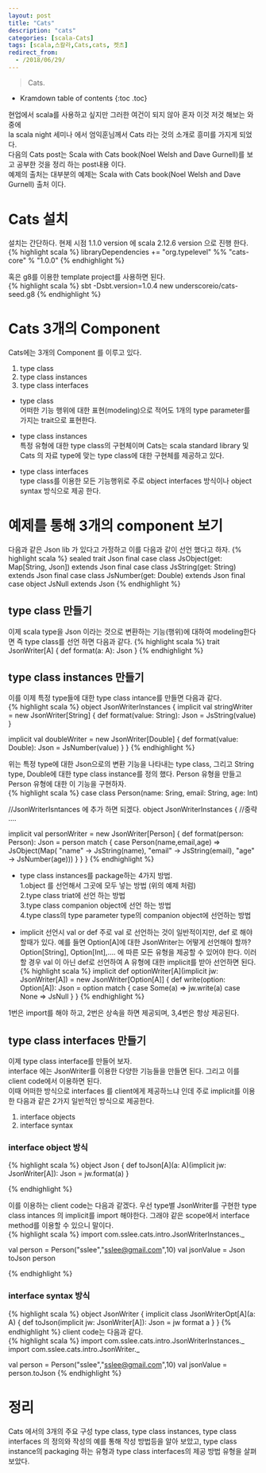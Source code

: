 ```yaml
---
layout: post
title: "Cats"
description: "cats"
categories: [scala-Cats]
tags: [scala,스칼라,Cats,cats, 켓츠]
redirect_from:
  - /2018/06/29/
---
```


> Cats.
>


* Kramdown table of contents
{:toc .toc}

현업에서 scala를 사용하고 싶지만 그러한 여건이 되지 않아 혼자 이것 저것 해보는 와중에  
la scala night 세미나 에서 엄익훈님께서 Cats 라는 것의 소개로 흥미를 가지게 되었다.  
다음의 Cats post는 Scala with Cats book(Noel Welsh and Dave Gurnell)를 보고 공부한 것을 정리 하는 post내용 이다.  
예제의 출처는 대부분의 예제는 Scala with Cats book(Noel Welsh and Dave Gurnell) 
출처 이다.  

# Cats 설치
설치는 간단하다. 현제 시점 1.1.0 version 에 scala 2.12.6 version 으로 진행 한다.  
{% highlight scala %}
libraryDependencies += "org.typelevel" %% "cats-core" % "1.0.0"
{% endhighlight %}

혹은 g8를 이용한 template project를 사용하면 된다.  
{% highlight scala %}
sbt -Dsbt.version=1.0.4 new underscoreio/cats-seed.g8
{% endhighlight %}

# Cats 3개의 Component
Cats에는 3개의 Component 를 이루고 있다.  
1. type class 
2. type class instances
3. type class interfaces

- type class  
어떠한 기능 행위에 대한 표현(modeling)으로 적어도 1개의 type parameter를 가지는 trait으로 표현한다.

- type class instances  
특정 유형에 대한 type class의 구현체이며 Cats는 scala standard library 및 Cats 의 자료 type에 맞는 type class에 대한 구현체를 제공하고 있다.  

- type class interfaces  
type class를 이용한 모든 기능행위로 주로 object interfaces 방식이나 object syntax 방식으로 제공 한다.  

# 예제를 통해 3개의 component 보기
다음과 같은 Json lib 가 있다고 가정하고 이를 다음과 같이 선언 했다고 하자.
{% highlight scala %}
sealed trait Json 
final case class JsObject(get: Map[String, Json]) extends Json
final case class JsString(get: String) extends Json
final case class JsNumber(get: Double) extends Json
final case object JsNull extends Json
{% endhighlight %}

## type class 만들기
이제 scala type을 Json 이라는 것으로 변환하는 기능(행위)에 대하여 modeling한다면 즉 type class를 선언 하면 다음과 같다.
{% highlight scala %}
trait JsonWriter[A] {
  def format(a: A): Json
}
{% endhighlight %}

## type class instances 만들기
이를 이제 특정 type들에 대한 type class intance를 만들면 다음과 같다.  
{% highlight scala %}
object JsonWriterInstances {
  implicit val stringWriter = new JsonWriter[String] {
    def format(value: String): Json = JsString(value)
  }
  
  implicit val doubleWriter = new JsonWriter[Double] {
    def format(value: Double): Json = JsNumber(value)
  }
}
{% endhighlight %}

위는 특정 type에 대한 Json으로의 변환 기능을 나타내는 type class, 그리고 String type, Double에 대한 type class instance를 정의 했다.  Person 유형을 만들고 Person 유형에 대한 이 기능을 구현하자.  
{% highlight scala %}
case class Person(name: Sring, email: String, age: Int)

//JsonWriterIsntances 에 추가 하면 되겠다.
object JsonWriterInstances {
 //중략 ....
 
 implicit val personWriter = new JsonWriter[Person] {
   def format(person: Person): Json = person match {
     case Person(name,email,age) => 
       JsObject(Map(
         "name" -> JsString(name), 
       	"email" -> JsString(email),
        "age" -> JsNumber(age)))
   }
 }
}
{% endhighlight %}

- type class instances를 package하는 4가지 방법.  
1.object 를 선언해서 그곳에 모두 넣는 방법 (위의 예제 처럼)  
2.type class triat에 선언 하는 방법  
3.type class companion object에 선언 하는 방법  
4.type class의 type parameter type의 companion object에 선언하는 방법  

- implicit 선언시 val or def
주로 val 로 선언하는 것이 일반적이지만, def 로 해야 할때가 있다. 예를 들면 Option[A]에 대한 JsonWriter는 어떻게 선언해야 할까?  
Option[String], Option[Int],.... 에 따른 모든 유형을 제공할 수 있어야 한다. 이러할 경우 val 이 아닌 def로 선언하여 A 유형에 대한 implicit를 받아 선언하면 된다.  
{% highlight scala %}
implicit def optionWriter[A](implicit jw: JsonWriter[A]) = 
  new JsonWriter[Option[A]] {
	def write(option: Option[A]): Json = option match {
      case Some(a) => jw.write(a)
      case None => JsNull
    }
}
{% endhighlight %}

1번은 import를 해야 하고, 2번은 상속을 하면 제공되며, 3,4번은 항상 제공된다.

## type class interfaces 만들기
이제 type class interface를 만들어 보자.  
interface 에는 JsonWriter를 이용한 다양한 기능들을 만들면 된다. 그리고 이를 client code에서 이용하면 된다.  
이때 어떠한 방식으로 interfaces 를 client에게 제공하느냐 인데 주로 implicit를 이용한 다음과 같은 2가지 일반적인 방식으로 제공한다.  
1. interface objects
2. interface syntax

### interface object 방식   
{% highlight scala %}
object Json {
  def toJson[A](a: A)(implicit jw: JsonWriter[A]): Json = jw.format(a)
}

{% endhighlight %}

이를 이용하는 client code는 다음과 같겠다. 우선 type별 JsonWriter를 구현한 type class intances 의 implicit를 import 해야한다. 그래야 같은 scope에서  interface  method를 이용할 수 있으니 말이다.  
{% highlight scala %}
import com.sslee.cats.intro.JsonWriterInstances._

val person = Person("sslee","sslee@gmail.com",10)
val jsonValue = Json toJson person

{% endhighlight %}

### interface syntax 방식
{% highlight scala %}
object JsonWriter {
 implicit class JsonWriterOpt[A](a: A) {
   def toJson(implicit jw: JsonWriter[A]): Json = jw format a
 }
}
{% endhighlight %}
client code는 다음과 같다.  
{% highlight scala %}
import com.sslee.cats.intro.JsonWriterInstances._
import com.sslee.cats.intro.JsonWriter._

val person = Person("sslee","sslee@gmail.com",10)
val jsonValue = person.toJson
{% endhighlight %}

# 정리
Cats 에서의  3개의 주요 구성 type class, type class instances, type class interfaces 의 정의와 작성의 예를 통해 작성 방법등을 알아 보았고, type class instance의 packaging 하는 유형과 type class interfaces의 제공 방법 유형을 살펴 보았다.  


[^1]: This is a footnote.

[kramdown]: https://kramdown.gettalong.org/
[Simple Texture]: https://github.com/yizeng/jekyll-theme-simple-texture
